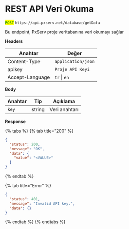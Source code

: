 # REST API Veri Okuma

<mark style="color:green;">`POST`</mark> `https://api.pxserv.net/database/getData`

Bu endpoint, PxServ proje veritabanına veri okumayı sağlar

**Headers**

| Anahtar         | Değer              |
| --------------- | ------------------ |
| Content-Type    | `application/json` |
| apikey          | `Proje API Keyi`   |
| Accept-Language | `tr` \| `en`       |

**Body**

| Anahtar | Tip    | Açıklama      |
| ------- | ------ | ------------- |
| `key`   | string | Veri anahtarı |

**Response**

{% tabs %}
{% tab title="200" %}

```json
{
  "status": 200,
  "message": "OK",
  "data": {
    "value": "<VALUE>"
  }
}
```

{% endtab %}

{% tab title="Error" %}

```json
{
  "status": 401,
  "message": "Invalid API key.",
  "data": {}
}
```

{% endtab %}
{% endtabs %}
